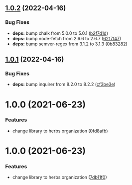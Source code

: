 ## [1.0.2](https://github.com/herbsjs/herbs2repl/compare/v1.0.1...v1.0.2) (2022-04-16)


### Bug Fixes

* **deps:** bump chalk from 5.0.0 to 5.0.1 ([b2f7d1d](https://github.com/herbsjs/herbs2repl/commit/b2f7d1dd3dde00d769bbc31f3182ee95a3e61a2c))
* **deps:** bump node-fetch from 2.6.6 to 2.6.7 ([6217f47](https://github.com/herbsjs/herbs2repl/commit/6217f471bce6348f00bbfac5f1300e1d0e5cf8c4))
* **deps:** bump semver-regex from 3.1.2 to 3.1.3 ([0b83282](https://github.com/herbsjs/herbs2repl/commit/0b83282073dd37edb04a03a40e6887c2202dbace))

## [1.0.1](https://github.com/herbsjs/herbs2repl/compare/v1.0.0...v1.0.1) (2022-04-16)


### Bug Fixes

* **deps:** bump inquirer from 8.2.0 to 8.2.2 ([cf3be3e](https://github.com/herbsjs/herbs2repl/commit/cf3be3ed1242bf46fe09da6c987cbe849fe17403))

# 1.0.0 (2021-06-23)


### Features

* change library to herbs organization ([0fd8afb](https://github.com/herbsjs/herbs2repl/commit/0fd8afbba9235f8587cbae6e3b6bae004ac796e6))

# 1.0.0 (2021-06-23)


### Features

* change library to herbs organization ([7db11f0](https://github.com/herbsjs/gotu/commit/7db11f0ee1661431fe2b3732cbff7bb59e067611))
